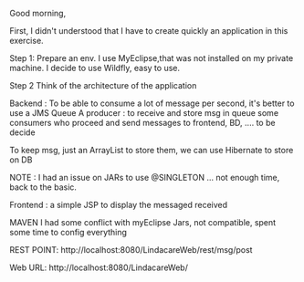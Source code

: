 Good morning,


First, I didn't understood that I have to create quickly an application in this exercise.

Step 1:
Prepare an env. I use MyEclipse,that was not installed on my private machine.
I decide to use Wildfly, easy to use.

Step 2 
Think of the architecture of the application

Backend :
To be able to consume a lot of message per second, it's better to use a JMS Queue 
A producer : to receive and store msg in queue
some consumers who proceed and send messages to frontend, BD, .... to be decide

To keep msg, just an ArrayList to store them, we can use Hibernate to store on DB

NOTE : I had an issue on JARs to use @SINGLETON ... not enough time, back to the basic.

Frontend : 
a simple JSP to display the messaged received


MAVEN
I had some conflict with myEclipse Jars, not compatible, spent some time to config everything




REST POINT:
http://localhost:8080/LindacareWeb/rest/msg/post


Web URL:
http://localhost:8080/LindacareWeb/







